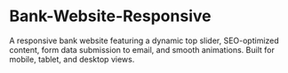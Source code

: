 # Bank-Website-Responsive
A responsive bank website featuring a dynamic top slider, SEO-optimized content, form data submission to email, and smooth animations. Built for mobile, tablet, and desktop views.
